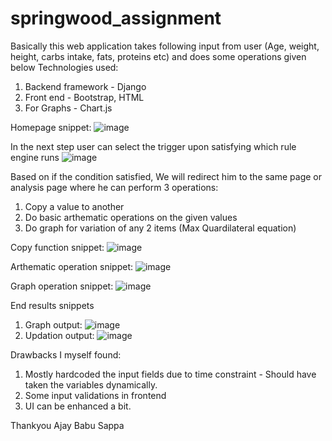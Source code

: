 # springwood_assignment
Basically this web application takes following input from user (Age, weight, height, carbs intake, fats, proteins etc) and does some operations given below
Technologies used:
  1. Backend framework - Django
  2. Front end - Bootstrap, HTML
  3. For Graphs - Chart.js
  
Homepage snippet:
![image](https://user-images.githubusercontent.com/61613753/222070983-e7f452d2-647b-4399-a4bd-3afdc3881159.png)

In the next step user can select the trigger upon satisfying which rule engine runs
![image](https://user-images.githubusercontent.com/61613753/222071561-cf9d8b52-e2c2-4e11-83ce-a897035a93af.png)

Based on if the condition satisfied, We will redirect him to the same page or analysis page where he can perform 3 operations:
  1. Copy a value to another
  2. Do basic arthematic operations on the given values
  3. Do graph for variation of any 2 items (Max Quardilateral equation)
 
 Copy function snippet:
 ![image](https://user-images.githubusercontent.com/61613753/222072342-f3216a7e-1959-495c-89c8-100533e1e45f.png)

Arthematic operation snippet:
![image](https://user-images.githubusercontent.com/61613753/222072491-ff9968fc-9e12-4c5a-8f11-2eff8e0bc79d.png)

Graph operation snippet:
![image](https://user-images.githubusercontent.com/61613753/222072648-d3ccde3f-5ff3-489b-8f48-748accfa6366.png)

End results snippets
1. Graph output: ![image](https://user-images.githubusercontent.com/61613753/222072809-9da59943-6d7f-41c1-bda3-1095ad919723.png)
2. Updation output: ![image](https://user-images.githubusercontent.com/61613753/222072934-ab59bb69-fc90-4678-b18c-a6894cef850f.png)


Drawbacks I myself found:
1. Mostly hardcoded the input fields due to time constraint - Should have taken the variables dynamically.
2. Some input validations in frontend 
3. UI can be enhanced a bit.


Thankyou
Ajay Babu Sappa

